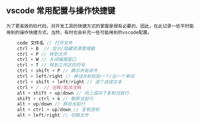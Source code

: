 ## vscode 常用配置与操作快捷键

    为了更高效的码代码，对开发工具的快捷方式的掌握是很有必要的，因此，在此记录一些平时能用到的操作快捷方式，当然，有时也会补充一些可能用到的vscode配置。

```javascript
    code 文件名 // 打开文件
    ctrl + B  // 显示/隐藏资源管理器
    ctrl + P // 转到文件
    ctrl + W // 关闭编辑窗口
    ctrl + T // 转到工作区的符号
    ctrl + shift + P // 顯示所有命令
    ctrl + left/right // 移动光标到前一个/后一个单词 
    ctrl + shift + left/right // 逐个选择文本
    ctrl + /  // 注释/取消注释 
    alt + shift + up/down // 向上或向下复制当前行 
    shift + ctrl + k // 删除当前行
    alt + up/down // 移动当前行
    alt + ctrl + up/down // 复制游标
    alt + left/right // 切换文件
```